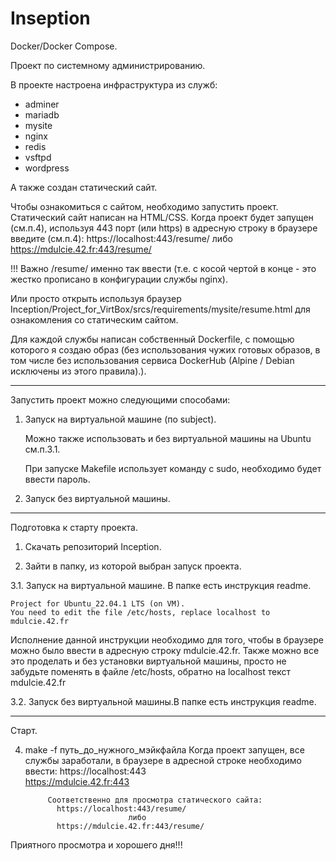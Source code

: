 # Inseption
Docker/Docker Compose.

Проект по системному администрированию.

В проекте настроена инфраструктура из служб:
  - adminer
  - mariadb
  - mysite
  - nginx
  - redis
  - vsftpd
  - wordpress
 
 А также создан статический сайт.
 
 Чтобы ознакомиться с сайтом, необходимо запустить проект.
 Статический сайт написан на HTML/CSS.
 Когда проект будет запущен (см.п.4), используя 443 порт (или https) в адресную строку в браузере введите (см.п.4):
  https://localhost:443/resume/
                              либо
  https://mdulcie.42.fr:443/resume/
  
!!! Важно /resume/ именно так ввести (т.е. с косой чертой в конце - это жестко прописано в конфигурации службы nginx).

Или просто открыть используя браузер Inception/Project_for_VirtBox/srcs/requirements/mysite/resume.html для ознакомления со статическим сайтом.

Для каждой службы написан собственный Dockerfile, с помощью которого я создаю образ (без использования чужих готовых образов, в том числе без использования сервиса DockerHub (Alpine / Debian исключены из этого правила).).

____________________________________________
Запустить проект можно следующими способами:
1. Запуск на виртуальной машине (по  subject).
    
    Можно также использовать и без виртуальной машины на Ubuntu см.п.3.1.
    
    При запуске Makefile использует команду с sudo, необходимо будет ввести пароль.
    
2. Запуск без виртуальной машины.

____________________________________________
Подготовка к старту проекта.

1. Скачать репозиторий Inception.

2. Зайти в папку, из которой выбран запуск проекта.

  3.1. Запуск на виртуальной машине. В папке есть инструкция readme.

    Project for Ubuntu_22.04.1 LTS (on VM).
    You need to edit the file /etc/hosts, replace localhost to mdulcie.42.fr
    
  Исполнение данной инструкции необходимо для того, чтобы в браузере можно было ввести в адресную строку mdulcie.42.fr.
  Также можно все это проделать и без установки виртуальной машины, просто не забудьте поменять в файле /etc/hosts, обратно на localhost текст mdulcie.42.fr
    
  3.2. Запуск без виртуальной машины.В папке есть инструкция readme.

____________________________________________
Старт.

4. make -f путь_до_нужного_мэйкфайла
  Когда проект запущен, все службы заработали, в браузере в адресной строке необходимо ввести:
            https://localhost:443     
            https://mdulcie.42.fr:443     
            
            Соответственно для просмотра статического сайта:
              https://localhost:443/resume/
                              либо
              https://mdulcie.42.fr:443/resume/
              
  Приятного просмотра и хорошего дня!!!
